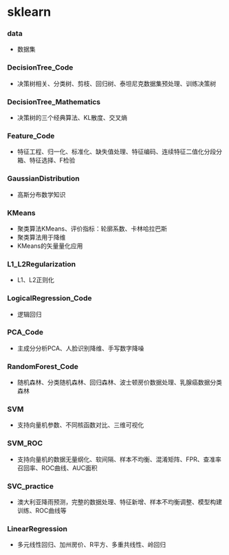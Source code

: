 # sklearn
### data
- 数据集
### DecisionTree_Code 
- 决策树相关、分类树、剪枝、回归树、泰坦尼克数据集预处理、训练决策树
### DecisionTree_Mathematics 
- 决策树的三个经典算法、KL散度、交叉熵
### Feature_Code 
- 特征工程、归一化、标准化、缺失值处理、特征编码、连续特征二值化分段分箱、特征选择、F检验
### GaussianDistribution 
- 高斯分布数学知识
### KMeans 
- 聚类算法KMeans、评价指标：轮廓系数、卡林哈拉巴斯
- 聚类算法用于降维
- KMeans的矢量量化应用
### L1_L2Regularization 
- L1、L2正则化
### LogicalRegression_Code
- 逻辑回归
### PCA_Code 
- 主成分分析PCA、人脸识别降维、手写数字降噪
### RandomForest_Code 
- 随机森林、分类随机森林、回归森林、波士顿房价数据处理、乳腺癌数据分类森林
### SVM 
- 支持向量机参数、不同核函数对比、三维可视化
### SVM_ROC 
- 支持向量机的数据无量纲化、软间隔、样本不均衡、混淆矩阵、FPR、查准率召回率、ROC曲线、AUC面积
### SVC_practice 
- 澳大利亚降雨预测，完整的数据处理、特征新增、样本不均衡调整、模型构建训练、ROC曲线等
### LinearRegression 
- 多元线性回归、加州房价、R平方、多重共线性、岭回归
